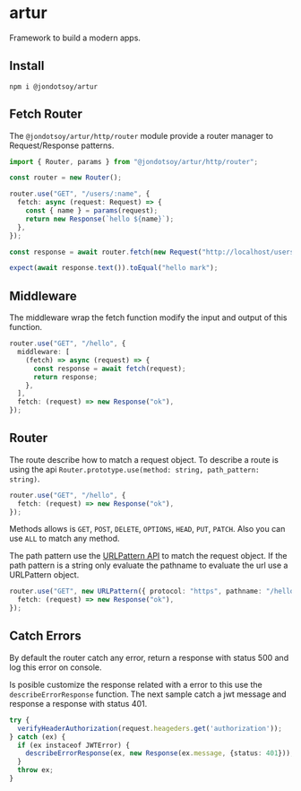 # artur

Framework to build a modern apps.

## Install

```shell
npm i @jondotsoy/artur
```

## Fetch Router

The `@jondotsoy/artur/http/router` module provide a router manager to Request/Response patterns.

```ts
import { Router, params } from "@jondotsoy/artur/http/router";

const router = new Router();

router.use("GET", "/users/:name", {
  fetch: async (request: Request) => {
    const { name } = params(request);
    return new Response(`hello ${name}`);
  },
});

const response = await router.fetch(new Request("http://localhost/users/mark"));

expect(await response.text()).toEqual("hello mark");
```

## Middleware

The middleware wrap the fetch function modify the input and output of this function.

```ts
router.use("GET", "/hello", {
  middleware: [
    (fetch) => async (request) => {
      const response = await fetch(request);
      return response;
    },
  ],
  fetch: (request) => new Response("ok"),
});
```

## Router

The route describe how to match a request object. To describe a route is using the api `Router.prototype.use(method: string, path_pattern: string)`.

```ts
router.use("GET", "/hello", {
  fetch: (request) => new Response("ok"),
});
```

Methods allows is `GET`, `POST`, `DELETE`, `OPTIONS`, `HEAD`, `PUT`, `PATCH`. Also you can use `ALL` to match any method.

The path pattern use the [URLPattern API](https://developer.mozilla.org/en-US/docs/Web/API/URL_Pattern_API) to match the request object. If the path pattern is a string only evaluate the pathname to evaluate the url use a URLPattern object.

```ts
router.use("GET", new URLPattern({ protocol: "https", pathname: "/hello" }), {
  fetch: (request) => new Response("ok"),
});
```

## Catch Errors

By default the router catch any error, return a response with status 500 and log this error on console.

Is posible customize the response related with a error to this use the `describeErrorResponse` function. The next sample catch a jwt message and response a response with status 401.

```ts
try {
  verifyHeaderAuthorization(request.heageders.get('authorization'));
} catch (ex) {
  if (ex instaceof JWTError) {
    describeErrorResponse(ex, new Response(ex.message, {status: 401}));
  }
  throw ex;
}
```
